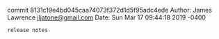 commit 8131c19e4bd045caa74073f372d1d5f95adc4ede
Author: James Lawrence <jljatone@gmail.com>
Date:   Sun Mar 17 09:44:18 2019 -0400

    release notes
